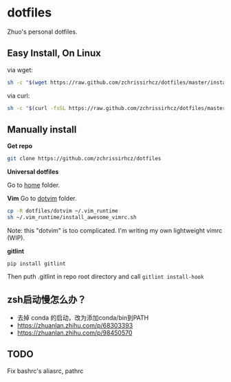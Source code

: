 # dotfiles

Zhuo's personal dotfiles.

## Easy Install, On Linux

via wget:
```bash
sh -c "$(wget https://raw.github.com/zchrissirhcz/dotfiles/master/install.sh -O -)"
```

via curl:
```bash
sh -c "$(curl -fsSL https://raw.github.com/zchrissirhcz/dotfiles/master/install.sh)"
```

## Manually install

**Get repo**
```bash
git clone https://github.com/zchrissirhcz/dotfiles
```

**Universal dotfiles**

Go to [home](home) folder.


**Vim**
Go to [dotvim](dotvim) folder.
```bash
cp -R dotfiles/dotvim ~/.vim_runtime
sh ~/.vim_runtime/install_awesome_vimrc.sh
```
Note: this "dotvim" is too complicated. I'm writing my own lightweight vimrc (WIP).

**gitlint**
```
pip install gitlint
```
Then puth .gitlint in repo root directory and call `gitlint install-hook`


## zsh启动慢怎么办？
- 去掉 conda 的启动，改为添加conda/bin到PATH
- https://zhuanlan.zhihu.com/p/68303393
- https://zhuanlan.zhihu.com/p/98450570


## TODO

Fix bashrc's aliasrc, pathrc

